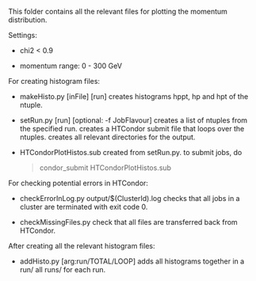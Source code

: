 This folder contains all the relevant files for plotting the momentum distribution.

Settings:

- chi2 < 0.9

- momentum range: 0 - 300 GeV

For creating histogram files: 

- makeHisto.py [inFile] [run]
  creates histograms hppt, hp and hpt of the ntuple.

- setRun.py [run] [optional: -f JobFlavour]
  creates a list of ntuples from the specified run.
  creates a HTCondor submit file that loops over the ntuples.
  creates all relevant directories for the output.

- HTCondorPlotHistos.sub
  created from setRun.py.
  to submit jobs, do
  > condor_submit HTCondorPlotHistos.sub

For checking potential errors in HTCondor:

- checkErrorInLog.py output/$(ClusterId).log
  checks that all jobs in a cluster are terminated with exit code 0.

- checkMissingFiles.py
  check that all files are transferred back from HTCondor.

After creating all the relevant histogram files: 

- addHisto.py [arg:run/TOTAL/LOOP]
  adds all histograms together in a run/ all runs/ for each run.
